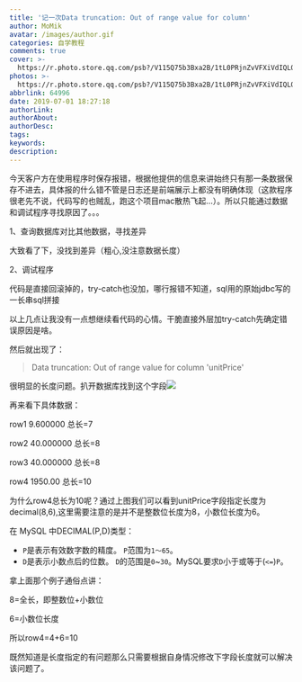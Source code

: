 ```yaml
---
title: '记一次Data truncation: Out of range value for column'
author: MoMik
avatar: /images/author.gif
categories: 自学教程
comments: true
cover: >-
  https://r.photo.store.qq.com/psb?/V115Q75b3Bxa2B/1tL0PRjnZvVFXiVdIQLO4v.MUE2J3w5ajFkxu2WTq5E!/r/dLYAAAAAAAAAnull&bo=vwY4BAAAAAARB7U!&rf=photolist&t=5_yake_qzoneimgout.png
photos: >-
  https://r.photo.store.qq.com/psb?/V115Q75b3Bxa2B/1tL0PRjnZvVFXiVdIQLO4v.MUE2J3w5ajFkxu2WTq5E!/r/dLYAAAAAAAAAnull&bo=vwY4BAAAAAARB7U!&rf=photolist&t=5_yake_qzoneimgout.png
abbrlink: 64996
date: 2019-07-01 18:27:18
authorLink:
authorAbout:
authorDesc:
tags:
keywords:
description:
---
```


今天客户方在使用程序时保存报错，根据他提供的信息来讲始终只有那一条数据保存不进去，具体报的什么错不管是日志还是前端展示上都没有明确体现（这款程序很老先不说，代码写的也贼乱，跑这个项目mac散热飞起…）。所以只能通过数据和调试程序寻找原因了。。。

1、查询数据库对比其他数据，寻找差异

大致看了下，没找到差异（粗心,没注意数据长度）

2、调试程序

代码是直接回滚掉的，try-catch也没加，哪行报错不知道，sql用的原始jdbc写的一长串sql拼接

以上几点让我没有一点想继续看代码的心情。干脆直接外层加try-catch先确定错误原因是啥。

然后就出现了：

> Data truncation: Out of range value for column 'unitPrice'

很明显的长度问题。扒开数据库找到这个字段![](https://r.photo.store.qq.com/psb?/V115Q75b3Bxa2B/HWGH*AFPt80UvuAC5QZ0a.ftHgR9o4AQuhRcjsqjtBI!/r/dMMAAAAAAAAAnull&bo=ZwEcAGcBHAADCSw!&rf=photolist&t=5_yake_qzoneimgout.png)

再来看下具体数据：

row1  9.600000     总长=7

row2  40.000000   总长=8

row3  40.000000   总长=8

row4  1950.00        总长=10

为什么row4总长为10呢？通过上图我们可以看到unitPrice字段指定长度为decimal(8,6),这里需要注意的是并不是整数位长度为8，小数位长度为6。

在 MySQL 中DECIMAL(P,D)类型：

- `P`是表示有效数字数的精度。 `P`范围为`1〜65`。
- `D`是表示小数点后的位数。 `D`的范围是`0`~`30`。MySQL要求`D`小于或等于(`<=`)`P`。

拿上面那个例子通俗点讲：

8=全长，即整数位+小数位

6=小数位长度

所以row4=4+6=10

既然知道是长度指定的有问题那么只需要根据自身情况修改下字段长度就可以解决该问题了。